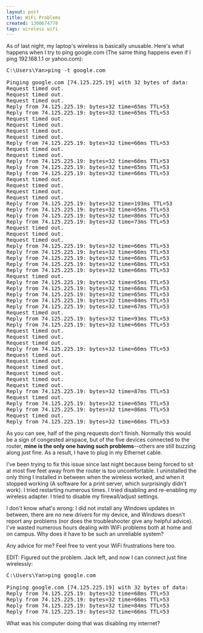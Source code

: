 ```yaml
---
layout: post
title: WiFi Problems
created: 1300674778
tags: wireless wifi
---
```

As of last night, my laptop's wireless is basically unusable. Here's what happens when I try to ping google.com (The same thing happens even if I ping 192.168.1.1 or yahoo.com):

<pre>C:\Users\Yan>ping -t google.com

Pinging google.com [74.125.225.19] with 32 bytes of data:
Request timed out.
Request timed out.
Request timed out.
Reply from 74.125.225.19: bytes=32 time=65ms TTL=53
Reply from 74.125.225.19: bytes=32 time=65ms TTL=53
Request timed out.
Request timed out.
Request timed out.
Request timed out.
Reply from 74.125.225.19: bytes=32 time=66ms TTL=53
Request timed out.
Request timed out.
Reply from 74.125.225.19: bytes=32 time=66ms TTL=53
Reply from 74.125.225.19: bytes=32 time=65ms TTL=53
Reply from 74.125.225.19: bytes=32 time=66ms TTL=53
Request timed out.
Request timed out.
Request timed out.
Request timed out.
Reply from 74.125.225.19: bytes=32 time=193ms TTL=53
Reply from 74.125.225.19: bytes=32 time=65ms TTL=53
Reply from 74.125.225.19: bytes=32 time=86ms TTL=53
Reply from 74.125.225.19: bytes=32 time=73ms TTL=53
Request timed out.
Request timed out.
Request timed out.
Reply from 74.125.225.19: bytes=32 time=66ms TTL=53
Reply from 74.125.225.19: bytes=32 time=66ms TTL=53
Reply from 74.125.225.19: bytes=32 time=66ms TTL=53
Reply from 74.125.225.19: bytes=32 time=68ms TTL=53
Reply from 74.125.225.19: bytes=32 time=66ms TTL=53
Request timed out.
Reply from 74.125.225.19: bytes=32 time=65ms TTL=53
Reply from 74.125.225.19: bytes=32 time=66ms TTL=53
Reply from 74.125.225.19: bytes=32 time=65ms TTL=53
Reply from 74.125.225.19: bytes=32 time=84ms TTL=53
Reply from 74.125.225.19: bytes=32 time=67ms TTL=53
Request timed out.
Reply from 74.125.225.19: bytes=32 time=93ms TTL=53
Reply from 74.125.225.19: bytes=32 time=66ms TTL=53
Request timed out.
Request timed out.
Request timed out.
Reply from 74.125.225.19: bytes=32 time=66ms TTL=53
Request timed out.
Request timed out.
Request timed out.
Request timed out.
Request timed out.
Request timed out.
Reply from 74.125.225.19: bytes=32 time=87ms TTL=53
Request timed out.
Reply from 74.125.225.19: bytes=32 time=65ms TTL=53
Reply from 74.125.225.19: bytes=32 time=86ms TTL=53
Request timed out.
Reply from 74.125.225.19: bytes=32 time=66ms TTL=53</pre>

As you can see, half of the ping requests don't finish. Normally this would be a sign of congested airspace, but of the five devices connected to the router, **mine is the only one having such problems**--others are still buzzing along just fine. As a result, I have to plug in my Ethernet cable.

I've been trying to fix this issue since last night because being forced to sit at most five feet away from the router is too uncomfortable. I uninstalled the only thing I installed in between when the wireless worked, and when it stopped working (A software for a print server, which surprisingly didn't work). I tried restarting numerous times. I tried disabling and re-enabling my wireless adapter. I tried to disable my firewall/adjust settings.

I don't know what's wrong: I did not install any Windows updates in between, there are no new drivers for my device, and Windows doesn't report any problems (nor does the troubleshooter give any helpful advice). I've wasted numerous hours dealing with WiFi problems both at home and on campus. Why does it have to be such an unreliable system?

Any advice for me? Feel free to vent your WiFi frustrations here too.

EDIT: Figured out the problem. Jack left, and now I can connect just fine wirelessly:

<pre>C:\Users\Yan>ping google.com

Pinging google.com [74.125.225.19] with 32 bytes of data:
Reply from 74.125.225.19: bytes=32 time=68ms TTL=53
Reply from 74.125.225.19: bytes=32 time=66ms TTL=53
Reply from 74.125.225.19: bytes=32 time=84ms TTL=53
Reply from 74.125.225.19: bytes=32 time=66ms TTL=53</pre>

What was his computer doing that was disabling my internet?
